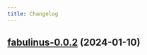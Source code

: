 ```yaml
---
title: Changelog
---
```




## [fabulinus-0.0.2](https://github.com/truecharts/charts/compare/fabulinus-0.0.1...fabulinus-0.0.2) (2024-01-10)